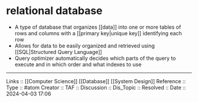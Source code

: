 # relational database

- A type of database that organizes [[data]] into one or more tables of rows and columns with a [[primary key|unique key]] identifying each row
- Allows for data to be easily organized and retrieved using [[SQL|Structured Query Language]]
- Query optimizer automatically decides which parts of the query to execute and in which order and what indexes to use

---
Links :: [[Computer Science]] [[Database]] [[System Design]]
Reference ::
Type :: #atom
Creator ::
TAF ::
Discussion ::
Dis_Topic :: 
Resolved ::
Date :: 2024-04-03 17:06

